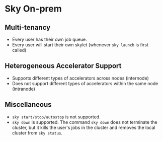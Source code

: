 # Sky On-prem

## Multi-tenancy
- Every user has their own job queue.
- Every user will start their own skylet (whenever `sky launch` is first called)

## Heterogeneous Accelerator Support
- Supports different types of accelerators across nodes (internode)
- Does not support different types of accelerators within the same node (intranode)

## Miscellaneous
- `sky start/stop/autostop` is not supported.
- `sky down` is supported. The command `sky down` does not terminate the cluster, but it kills the user's jobs in the cluster and removes the local cluster from `sky status`.
